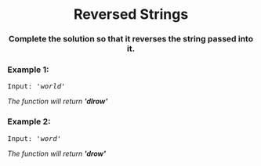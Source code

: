 <div align = "center">
  
# Reversed Strings
  </div>

  <div align = "center">
  
<h3> Complete the solution so that it reverses the string passed into it. </h3>
  
  </div>

<h3>Example 1:</h3>
<pre>
Input: <em>'world'</em>
</pre>

<p>
 
<em>The function will return <strong>'dlrow'</strong>
    </em>
</p>

<h3>Example 2:</h3>
<pre>
Input: <em>'word'</em>
</pre>

<p>
 
<em>The function will return <strong>'drow'</strong>
    </em>
</p>
